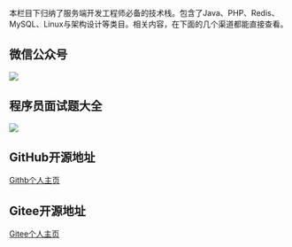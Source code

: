 本栏目下归纳了服务端开发工程师必备的技术栈。包含了Java、PHP、Redis、MySQL、Linux与架构设计等类目。相关内容，在下面的几个渠道都能直接查看。

## 微信公众号

![](http://qiniucloud.qqdeveloper.com/202205130420812.jpg)

## 程序员面试题大全

![](http://qiniucloud.qqdeveloper.com/202205130422445.jpg)

## GitHub开源地址

[Githb个人主页](https://github.com/7small77)

## Gitee开源地址

[Gitee个人主页](https://gitee.com/bruce_qiq)
